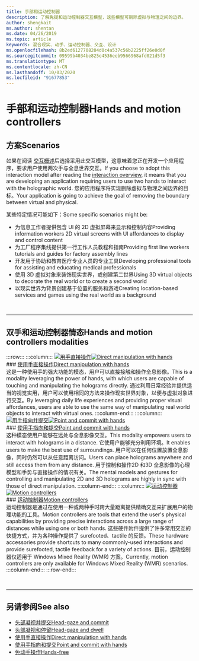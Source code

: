 ```yaml
---
title: 手部和运动控制器
description: 了解免提和运动控制器交互模型，这些模型可删除虚拟与物理之间的边界。
author: shengkait
ms.author: shentan
ms.date: 04/26/2019
ms.topic: article
keywords: 混合现实、动手、运动控制器、交互、设计
ms.openlocfilehash: 8b2ed6127708204d0c4a537c56b2225ff26e0d0f
ms.sourcegitcommit: 09599b4034be825e4536eeb9566968afd021d5f3
ms.translationtype: MT
ms.contentlocale: zh-CN
ms.lasthandoff: 10/03/2020
ms.locfileid: "91677853"
---
```

# <a name="hands-and-motion-controllers"></a><span data-ttu-id="ba91a-104">手部和运动控制器</span><span class="sxs-lookup"><span data-stu-id="ba91a-104">Hands and motion controllers</span></span>
## <a name="scenarios"></a><span data-ttu-id="ba91a-105">方案</span><span class="sxs-lookup"><span data-stu-id="ba91a-105">Scenarios</span></span>
<span data-ttu-id="ba91a-106">如果在阅读 [交互概述](interaction-fundamentals.md)后选择采用此交互模型，这意味着您正在开发一个应用程序，要求用户使用两次手与全息世界交互。</span><span class="sxs-lookup"><span data-stu-id="ba91a-106">If you choose to adopt this interaction model after reading the [interaction overview](interaction-fundamentals.md), it means that you are developing an application requiring users to use two hands to interact with the holographic world.</span></span> <span data-ttu-id="ba91a-107">您的应用程序将实现删除虚拟与物理之间边界的目标。</span><span class="sxs-lookup"><span data-stu-id="ba91a-107">Your application is going to achieve the goal of removing the boundary between virtual and physical.</span></span>

<span data-ttu-id="ba91a-108">某些特定情况可能如下：</span><span class="sxs-lookup"><span data-stu-id="ba91a-108">Some specific scenarios might be:</span></span>
* <span data-ttu-id="ba91a-109">为信息工作者提供包含 UI 的 2D 虚拟屏幕来显示和控制内容</span><span class="sxs-lookup"><span data-stu-id="ba91a-109">Providing information workers 2D virtual screens with UI affordances to display and control content</span></span>
* <span data-ttu-id="ba91a-110">为工厂程序集线提供第一行工作人员教程和指南</span><span class="sxs-lookup"><span data-stu-id="ba91a-110">Providing first line workers tutorials and guides for factory assembly lines</span></span>
* <span data-ttu-id="ba91a-111">开发用于协助和教育医疗专业人员的专业工具</span><span class="sxs-lookup"><span data-stu-id="ba91a-111">Developing professional tools for assisting and educating medical professionals</span></span>  
* <span data-ttu-id="ba91a-112">使用 3D 虚拟对象来装饰现实世界，或创建第二世界</span><span class="sxs-lookup"><span data-stu-id="ba91a-112">Using 3D virtual objects to decorate the real world or to create a second world</span></span> 
* <span data-ttu-id="ba91a-113">以现实世界为背景创建基于位置的服务和游戏</span><span class="sxs-lookup"><span data-stu-id="ba91a-113">Creating location-based services and games using the real world as a background</span></span>

<br>

---

## <a name="hands-and-motion-controllers-modalities"></a><span data-ttu-id="ba91a-114">双手和运动控制器情态</span><span class="sxs-lookup"><span data-stu-id="ba91a-114">Hands and motion controllers modalities</span></span>

:::row:::
    :::column:::
       <span data-ttu-id="ba91a-115">[![用手直接操作](images/hands-and-controllers-direct-manipulation.jpg)](direct-manipulation.md)</span><span class="sxs-lookup"><span data-stu-id="ba91a-115">[![Direct manipulation with hands](images/hands-and-controllers-direct-manipulation.jpg)](direct-manipulation.md)</span></span><br>
       ### <a name="direct-manipulation-with-handsbr"></a>[<span data-ttu-id="ba91a-116">使用手直接操作</span><span class="sxs-lookup"><span data-stu-id="ba91a-116">Direct manipulation with hands</span></span>](direct-manipulation.md)<br>
       <span data-ttu-id="ba91a-117">这是一种使用手的强大功能的模态，用户可以直接接触和操作全息影像。</span><span class="sxs-lookup"><span data-stu-id="ba91a-117">This is a modality leveraging the power of hands, with which users are capable of touching and manipulating the holograms directly.</span></span> <span data-ttu-id="ba91a-118">通过利用日常经验并提供适当的视觉实用，用户可以使用相同的方法来操作现实世界对象，以便与虚拟对象进行交互。</span><span class="sxs-lookup"><span data-stu-id="ba91a-118">By leveraging daily life experiences and providing proper visual affordances, users are able to use the same way of manipulating real world objects to interact with virtual ones.</span></span>
    :::column-end:::
    :::column:::
       <span data-ttu-id="ba91a-119">[![用手指向并提交](images/hands-and-controllers-point-and-commit.jpg)](point-and-commit.md)</span><span class="sxs-lookup"><span data-stu-id="ba91a-119">[![Point and commit with hands](images/hands-and-controllers-point-and-commit.jpg)](point-and-commit.md)</span></span><br>
        ### <a name="point-and-commit-with-handsbr"></a>[<span data-ttu-id="ba91a-120">使用手指向和提交</span><span class="sxs-lookup"><span data-stu-id="ba91a-120">Point and commit with hands</span></span>](point-and-commit.md)<br>
        <span data-ttu-id="ba91a-121">这种模态使用户能够在远处与全息影像交互。</span><span class="sxs-lookup"><span data-stu-id="ba91a-121">This modality empowers users to interact with holograms in a distance.</span></span> <span data-ttu-id="ba91a-122">它使用户能够充分利用环境。</span><span class="sxs-lookup"><span data-stu-id="ba91a-122">It enables users to make the best use of surroundings.</span></span> <span data-ttu-id="ba91a-123">用户可以在任何位置放置全息影像，同时仍然可以从任意距离访问。</span><span class="sxs-lookup"><span data-stu-id="ba91a-123">Users can place holograms anywhere and still access them from any distance.</span></span> <span data-ttu-id="ba91a-124">用于控制和操作2D 和3D 全息影像的心理模型和手势与直接操作的情况有关。</span><span class="sxs-lookup"><span data-stu-id="ba91a-124">The mental models and gestures for controlling and manipulating 2D and 3D holograms are highly in sync with those of direct manipulation.</span></span>
    :::column-end:::
    :::column:::
       <span data-ttu-id="ba91a-125">[![运动控制器](images/hands-and-controllers-motion-controllers.jpg)](motion-controllers.md)</span><span class="sxs-lookup"><span data-stu-id="ba91a-125">[![Motion controllers](images/hands-and-controllers-motion-controllers.jpg)](motion-controllers.md)</span></span><br>
       ### <a name="motion-controllersbr"></a>[<span data-ttu-id="ba91a-126">运动控制器</span><span class="sxs-lookup"><span data-stu-id="ba91a-126">Motion controllers</span></span>](motion-controllers.md)<br>
       <span data-ttu-id="ba91a-127">运动控制器是通过在使用一种或两种手时跨大量距离提供精确交互来扩展用户的物理功能的工具。</span><span class="sxs-lookup"><span data-stu-id="ba91a-127">Motion controllers are tools that extend the user's physical capabilities by providing precise interactions across a large range of distances while using one or both hands.</span></span> <span data-ttu-id="ba91a-128">这些硬件附件提供了许多常用交互的快捷方式，并为各种操作提供了 surefooted、tactile 的反馈。</span><span class="sxs-lookup"><span data-stu-id="ba91a-128">These hardware accessories provide shortcuts to many commonly-used interactions and provide surefooted, tactile feedback for a variety of actions.</span></span> <span data-ttu-id="ba91a-129">目前，运动控制器仅适用于 Windows Mixed Reality (WMR) 方案。</span><span class="sxs-lookup"><span data-stu-id="ba91a-129">Currently, motion controllers are only available for Windows Mixed Reality (WMR) scenarios.</span></span> 
    :::column-end:::
:::row-end:::

<br>

---

## <a name="see-also"></a><span data-ttu-id="ba91a-130">另请参阅</span><span class="sxs-lookup"><span data-stu-id="ba91a-130">See also</span></span>
* [<span data-ttu-id="ba91a-131">头部凝视并提交</span><span class="sxs-lookup"><span data-stu-id="ba91a-131">Head-gaze and commit</span></span>](gaze-and-commit.md)
* [<span data-ttu-id="ba91a-132">头部凝视和停留</span><span class="sxs-lookup"><span data-stu-id="ba91a-132">Head-gaze and dwell</span></span>](gaze-and-dwell.md)
* [<span data-ttu-id="ba91a-133">使用手直接操作</span><span class="sxs-lookup"><span data-stu-id="ba91a-133">Direct manipulation with hands</span></span>](direct-manipulation.md)
* [<span data-ttu-id="ba91a-134">使用手指向和提交</span><span class="sxs-lookup"><span data-stu-id="ba91a-134">Point and commit with hands</span></span>](point-and-commit.md)
* [<span data-ttu-id="ba91a-135">免动手操作</span><span class="sxs-lookup"><span data-stu-id="ba91a-135">Hands-free</span></span>](hands-free.md)
